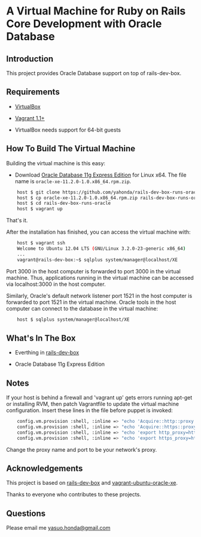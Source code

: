 # A Virtual Machine for Ruby on Rails Core Development with Oracle Database

## Introduction

This project provides Oracle Database support on top of rails-dev-box. 

## Requirements

* [VirtualBox](https://www.virtualbox.org)

* [Vagrant 1.1+](http://vagrantup.com)

* VirtualBox needs support for 64-bit guests

## How To Build The Virtual Machine

Building the virtual machine is this easy:

* Download [Oracle Database 11g Express Edition](http://www.oracle.com/technetwork/products/express-edition/overview/index.html) for Linux x64. The file name is `oracle-xe-11.2.0-1.0.x86_64.rpm.zip`.

```sh
    host $ git clone https://github.com/yahonda/rails-dev-box-runs-oracle.git
    host $ cp oracle-xe-11.2.0-1.0.x86_64.rpm.zip rails-dev-box-runs-oracle/puppet/modules/oracle/files/.
    host $ cd rails-dev-box-runs-oracle
    host $ vagrant up
```

That's it.

After the installation has finished, you can access the virtual machine with:

```sh
    host $ vagrant ssh
    Welcome to Ubuntu 12.04 LTS (GNU/Linux 3.2.0-23-generic x86_64)
    ...
    vagrant@rails-dev-box:~$ sqlplus system/manager@localhost/XE
```

Port 3000 in the host computer is forwarded to port 3000 in the virtual machine. Thus, applications running in the virtual machine can be accessed via localhost:3000 in the host computer. 

Similarly, Oracle's default network listener port 1521 in the host computer is forwarded to port 1521 in the virtual machine. Oracle tools in the host computer can connect to the database in the virtual machine:

```sh
    host $ sqlplus system/manager@localhost/XE
```

## What's In The Box

* Everthing in [rails-dev-box](https://github.com/rails/rails-dev-box)

* Oracle Database 11g Express Edition

## Notes

If your host is behind a firewall and 'vagrant up' gets errors running apt-get or installing RVM, then patch Vagrantfile to update the virtual machine configuration. Insert these lines in the file before puppet is invoked:

```sh
    config.vm.provision :shell, :inline => "echo 'Acquire::http::proxy \"http://proxy.example.com:80/\";' >> /etc/apt/apt.conf"
    config.vm.provision :shell, :inline => "echo 'Acquire::https::proxy \"http://proxy.example.com:80/\";' >> /etc/apt/apt.conf"
    config.vm.provision :shell, :inline => "echo 'export http_proxy=http://proxy.example.com:80/' > /etc/profile.d/vagrant_proxy.sh"
    config.vm.provision :shell, :inline => "echo 'export https_proxy=http://proxy.example.com:80/' >> /etc/profile.d/vagrant_proxy.sh"
```

Change the proxy name and port to be your network's proxy.

## Acknowledgements

This project is based on [rails-dev-box](https://github.com/rails/rails-dev-box) 
and [vagrant-ubuntu-oracle-xe](https://github.com/hilverd/vagrant-ubuntu-oracle-xe).

Thanks to everyone who contributes to these projects.

## Questions

Please email me yasuo.honda@gmail.com


